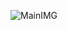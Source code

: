 ![MainIMG](https://user-images.githubusercontent.com/28488288/106536426-c48d4300-653b-11eb-97ee-445ba6bced9b.jpg)
